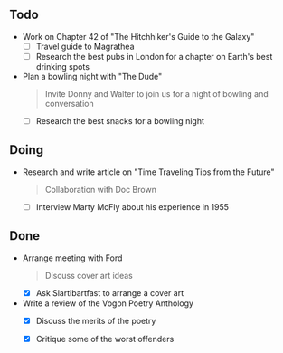 ## Todo
- Work on Chapter 42 of "The Hitchhiker's Guide to the Galaxy"
  - [ ] Travel guide to Magrathea
  - [ ] Research the best pubs in London for a chapter on Earth's best drinking spots
- Plan a bowling night with "The Dude"
  > Invite Donny and Walter to join us for a night of bowling and conversation
  - [ ] Research the best snacks for a bowling night

## Doing
- Research and write article on "Time Traveling Tips from the Future"
  > Collaboration with Doc Brown
  - [ ] Interview Marty McFly about his experience in 1955

## Done
- Arrange meeting with Ford
  > Discuss cover art ideas
  - [x] Ask Slartibartfast to arrange a cover art
- Write a review of the Vogon Poetry Anthology
  - [x] Discuss the merits of the poetry
  - [x] Critique some of the worst offenders


